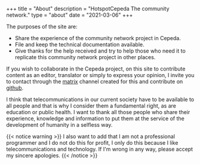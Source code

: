 +++
title = "About"
description = "HotspotCepeda The community network."
type = "about"
date = "2021-03-06"
+++

The purposes of the site are:

- Share the experience of the community network project in Cepeda.
- File and keep the technical documentation available.
- Give thanks for the help received and try to help those who need it to replicate this community network project in other places.

If you wish to collaborate in the Cepeda project, on this site to contribute content as an editor, translator or simply to express your opinion, I invite you to contact through the [matrix](https://matrix.to/#/#hotspotcepeda:matrix.org) channel created for this and contribute on [github](https://github.com/hotspotcepeda).

I think that telecommunications in our current society have to be available to all people and that is why I consider them a fundamental right, as are education or public health. I want to thank all those people who share their experience, knowledge and information to put them at the service of the development of humanity in a selfless way.

{{< notice warning >}}
I also want to add that I am not a professional programmer and I do not do this for profit, I only do this because I like telecommunications and technology. If I'm wrong in any way, please accept my sincere apologies.
{{< /notice >}}


